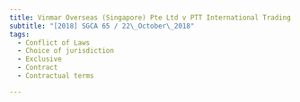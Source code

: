 ```yaml
---
title: Vinmar Overseas (Singapore) Pte Ltd v PTT International Trading Pte Ltd 
subtitle: "[2018] SGCA 65 / 22\_October\_2018"
tags:
  - Conflict of Laws
  - Choice of jurisdiction
  - Exclusive
  - Contract
  - Contractual terms

---
```


